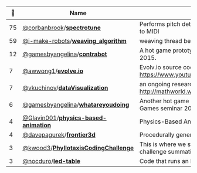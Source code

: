 |:star2: | Name | Description | 🌍|
|---|---|---|---|
|75|[@corbanbrook](https://github.com/corbanbrook)/[**spectrotune**](https://github.com/corbanbrook/spectrotune)|Performs pitch detection on a polyphonic audio source and outputs to MIDI||
|59|[@i-make-robots](https://github.com/i-make-robots)/[**weaving_algorithm**](https://github.com/i-make-robots/weaving_algorithm)|weaving thread between nails in a circle to produce an image.||
|12|[@gamesbyangelina](https://github.com/gamesbyangelina)/[**contrabot**](https://github.com/gamesbyangelina/contrabot)|A hot game prototype jammed out at AI & Games Dagstuhl Seminar 2015. ||
|7|[@awwong1](https://github.com/awwong1)/[**evolve.io**](https://github.com/awwong1/evolve.io)|Evolv.io source code, from Carykh https://www.youtube.com/channel/UC9z7EZAbkphEMg0SP7rw44A||
|7|[@vkuchinov](https://github.com/vkuchinov)/[**dataVisualization**](https://github.com/vkuchinov/dataVisualization)|an ongoing research based on http://mathworld.wolfram.com/topics/DataVisualization.html||
|6|[@gamesbyangelina](https://github.com/gamesbyangelina)/[**whatareyoudoing**](https://github.com/gamesbyangelina/whatareyoudoing)|Another hot game prototype, jammed out during the Dagstuhl AI and Games seminar 2015||
|4|[@Glavin001](https://github.com/Glavin001)/[**physics-based-animation**](https://github.com/Glavin001/physics-based-animation)|Physics-Based Animation for CSCI 4471 Computer Graphics|[:arrow_upper_right:](https://github.com/Glavin001/physics-based-animation/blob/master/assignment-physics-based-animation.pdf)|
|4|[@davepagurek](https://github.com/davepagurek)/[**frontier3d**](https://github.com/davepagurek/frontier3d)|Procedurally generated landscapes in 3D.||
|3|[@kwood3](https://github.com/kwood3)/[**PhyllotaxisCodingChallenge**](https://github.com/kwood3/PhyllotaxisCodingChallenge)|This is where we store our code, images, and wiki for our coding challenge summative.||
|3|[@nocduro](https://github.com/nocduro)/[**led-table**](https://github.com/nocduro/led-table)|Code that runs an LED beer pong table.||

